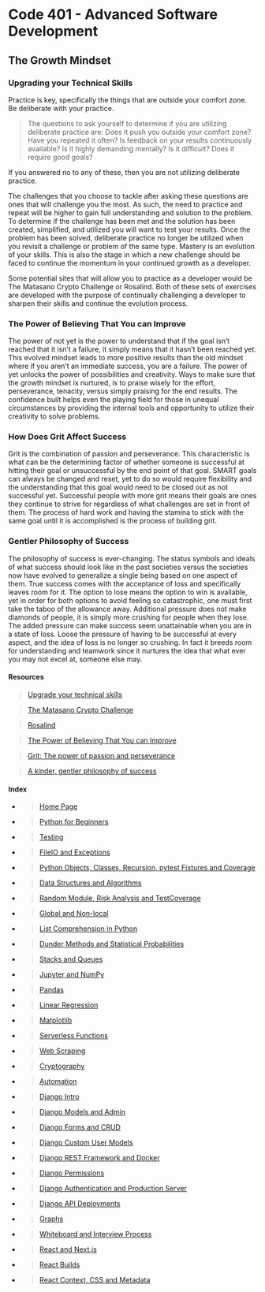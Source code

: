 # Code 401 - Advanced Software Development

## The Growth Mindset

### Upgrading your Technical Skills

Practice is key, specifically the things that are outside your comfort zone.
Be deliberate with your practice.  

>The questions to ask yourself to determine if you are utilizing deliberate practice are:
> Does it push you outside your comfort zone?
> Have you repeated it often?
> Is feedback on your results continuously available?
> Is it highly demanding mentally?
> Is it difficult?
> Does it require good goals?

If you answered no to any of these, then you are not utilizing deliberate practice.  

The challenges that you choose to tackle after asking these questions are ones that will challenge you the most. As such, the need to practice and repeat will be higher to gain full understanding and solution to the problem.  To determine if the challenge has been met and the solution has been created, simplified, and utilized you will want to test your results. Once the problem has been solved, deliberate practice no longer be utilized when you revisit a challenge or problem of the same type.  Mastery is an evolution of your skills. This is also the stage in which a new challenge should be faced to continue the momentum in your continued growth as a developer.

Some potential sites that will allow you to practice as a developer would be The Matasano Crypto Challenge or Rosalind. Both of these sets of exercises are developed with the purpose of continually challenging a developer to sharpen their skills and continue the evolution process.

### The Power of Believing That You can Improve

The power of not yet is the power to understand that if the goal isn’t reached that it isn’t a failure, it simply means that it hasn’t been reached yet. This evolved mindset leads to more positive results than the old mindset where if you aren’t an immediate success, you are a failure.  The power of yet unlocks the power of possibilities and creativity. Ways to make sure that the growth mindset is nurtured, is to praise wisely for the effort, perseverance, tenacity, versus simply praising for the end results. The confidence built helps even the playing field for those in unequal circumstances by providing the internal tools and opportunity to utilize their creativity to solve problems.

### How Does Grit Affect Success

Grit is the combination of passion and perseverance.  This characteristic is what can be the determining factor of whether someone is successful at hitting their goal or unsuccessful by the end point of that goal. SMART goals can always be changed and reset, yet to do so would require flexibility and the understanding that this goal would need to be closed out as not successful yet. Successful people with more grit means their goals are ones they continue to strive for regardless of what challenges are set in front of them.  The process of hard work and having the stamina to stick with the same goal until it is accomplished is the process of building grit.

### Gentler Philosophy of Success

The philosophy of success is ever-changing. The status symbols and ideals of what success should look like in the past societies versus the societies now have evolved to generalize a single being based on one aspect of them.  True success comes with the acceptance of loss and specifically leaves room for it.  The option to lose means the option to win is available, yet in order for both options to avoid feeling so catastrophic, one must first take the taboo of the allowance away.  Additional pressure does not make diamonds of people, it is simply more crushing for people when they lose.  The added pressure can make success seem unattainable when you are in a state of loss.  Loose the pressure of having to be successful at every aspect, and the idea of loss is no longer so crushing. In fact it breeds room for understanding and teamwork since it nurtures the idea that what ever you may not excel at, someone else may.

#### Resources

> [Upgrade your technical skills](https://web.archive.org/web/20160616225417/http://www.happybearsoftware.com/upgrade-your-technical-kills-with-deliberate-practice)

> [The Matasano Crypto Challenge](https://web.archive.org/web/20160620111206/http://cryptopals.com/)

> [Rosalind](https://web.archive.org/web/20160607102654/http://rosalind.info/about/)

> [The Power of Believing That You can Improve](https://www.ted.com/talks/carol_dweck_the_power_of_believing_that_you_can_improve?language=en)

> [Grit: The power of passion and perseverance](https://www.ted.com/talks/angela_lee_duckworth_grit_the_power_of_passion_and_perseverance)

> [A kinder, gentler philosophy of success](https://www.ted.com/talks/alain_de_botton_a_kinder_gentler_philosophy_of_success)

#### Index

- > [Home Page](README.md)

- > [Python for Beginners](class-01.md)

- > [Testing](class-02.md)

- > [FileIO and Exceptions](class-03.md)

- > [Python Objects, Classes, Recursion, pytest Fixtures and Coverage](class-04.md)

- > [Data Structures and Algorithms](data-structures-algorithms.md)

- > [Random Module, Risk Analysis and TestCoverage](class-06.md)

- > [Global and Non-local](class-07.md)

- > [List Comprehension in Python](class-08.md)

- > [Dunder Methods and Statistical Probabilities](class-09.md)

- > [Stacks and Queues](class-10.md)

- > [Jupyter and NumPy](class-11.md)

- > [Pandas](class-12.md)

- > [Linear Regression](class-13.md)

- > [Matplotlib](class-14.md)

- > [Serverless Functions](class-16.md)

- > [Web Scraping](class-17.md)

- > [Cryptography](class-18.md)

- > [Automation](class-19.md)

- > [Django Intro](class-26.md)

- > [Django Models and Admin](class-27.md)

- > [Django Forms and CRUD](class-28.md)

- > [Django Custom User Models](class-29.md)

- > [Django REST Framework and Docker](class-31.md)

- > [Django Permissions](class-32.md)

- > [Django Authentication and Production Server](class-33.md)

- > [Django API Deployments](class-34.md)

- > [Graphs](class-35.md)

- > [Whiteboard and Interview Process](class-36.md)

- > [React and Next.js](class-37.md)

- > [React Builds](class-38.md)

- > [React Context, CSS and Metadata](class-39.md)
